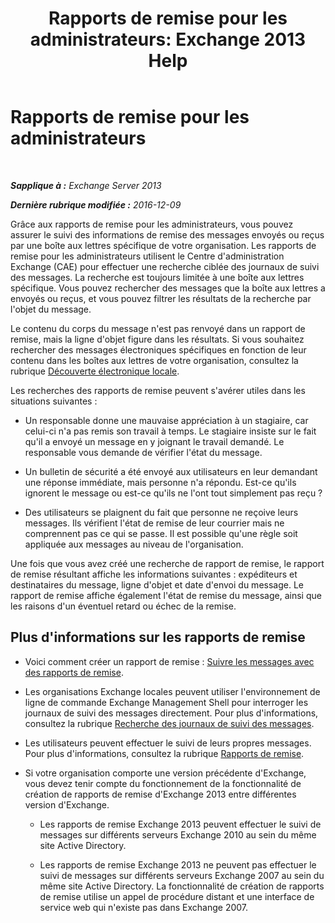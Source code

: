 ﻿---
title: 'Rapports de remise pour les administrateurs: Exchange 2013 Help'
TOCTitle: Rapports de remise pour les administrateurs
ms:assetid: d98623d3-e0b7-4cb9-93fb-6351b4a06137
ms:mtpsurl: https://technet.microsoft.com/fr-fr/library/JJ919241(v=EXCHG.150)
ms:contentKeyID: 51407238
ms.date: 04/24/2018
mtps_version: v=EXCHG.150
ms.translationtype: HT
---

# Rapports de remise pour les administrateurs

 

_**Sapplique à :** Exchange Server 2013_

_**Dernière rubrique modifiée :** 2016-12-09_

Grâce aux rapports de remise pour les administrateurs, vous pouvez assurer le suivi des informations de remise des messages envoyés ou reçus par une boîte aux lettres spécifique de votre organisation. Les rapports de remise pour les administrateurs utilisent le Centre d'administration Exchange (CAE) pour effectuer une recherche ciblée des journaux de suivi des messages. La recherche est toujours limitée à une boîte aux lettres spécifique. Vous pouvez rechercher des messages que la boîte aux lettres a envoyés ou reçus, et vous pouvez filtrer les résultats de la recherche par l'objet du message.

Le contenu du corps du message n'est pas renvoyé dans un rapport de remise, mais la ligne d'objet figure dans les résultats. Si vous souhaitez rechercher des messages électroniques spécifiques en fonction de leur contenu dans les boîtes aux lettres de votre organisation, consultez la rubrique [Découverte électronique locale](https://docs.microsoft.com/fr-fr/exchange/security-and-compliance/in-place-ediscovery/in-place-ediscovery).

Les recherches des rapports de remise peuvent s'avérer utiles dans les situations suivantes :

  - Un responsable donne une mauvaise appréciation à un stagiaire, car celui-ci n'a pas remis son travail à temps. Le stagiaire insiste sur le fait qu'il a envoyé un message en y joignant le travail demandé. Le responsable vous demande de vérifier l'état du message.

  - Un bulletin de sécurité a été envoyé aux utilisateurs en leur demandant une réponse immédiate, mais personne n'a répondu. Est-ce qu'ils ignorent le message ou est-ce qu'ils ne l'ont tout simplement pas reçu ?

  - Des utilisateurs se plaignent du fait que personne ne reçoive leurs messages. Ils vérifient l'état de remise de leur courrier mais ne comprennent pas ce qui se passe. Il est possible qu'une règle soit appliquée aux messages au niveau de l'organisation.

Une fois que vous avez créé une recherche de rapport de remise, le rapport de remise résultant affiche les informations suivantes : expéditeurs et destinataires du message, ligne d'objet et date d'envoi du message. Le rapport de remise affiche également l'état de remise du message, ainsi que les raisons d'un éventuel retard ou échec de la remise.

## Plus d'informations sur les rapports de remise

  - Voici comment créer un rapport de remise : [Suivre les messages avec des rapports de remise](track-messages-with-delivery-reports-exchange-2013-help.md).

  - Les organisations Exchange locales peuvent utiliser l'environnement de ligne de commande Exchange Management Shell pour interroger les journaux de suivi des messages directement. Pour plus d'informations, consultez la rubrique [Recherche des journaux de suivi des messages](search-message-tracking-logs-exchange-2013-help.md).

  - Les utilisateurs peuvent effectuer le suivi de leurs propres messages. Pour plus d'informations, consultez la rubrique [Rapports de remise](https://go.microsoft.com/fwlink/?linkid=279920).

  - Si votre organisation comporte une version précédente d'Exchange, vous devez tenir compte du fonctionnement de la fonctionnalité de création de rapports de remise d'Exchange 2013 entre différentes version d'Exchange.
    
      - Les rapports de remise Exchange 2013 peuvent effectuer le suivi de messages sur différents serveurs Exchange 2010 au sein du même site Active Directory.
    
      - Les rapports de remise Exchange 2013 ne peuvent pas effectuer le suivi de messages sur différents serveurs Exchange 2007 au sein du même site Active Directory. La fonctionnalité de création de rapports de remise utilise un appel de procédure distant et une interface de service web qui n'existe pas dans Exchange 2007.

